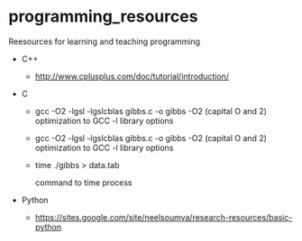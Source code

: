 # programming_resources

Reesources for learning and teaching programming

*   C++

      *  http://www.cplusplus.com/doc/tutorial/introduction/

* C

     * gcc -O2 -lgsl -lgslcblas gibbs.c -o gibbs
      -O2 (capital O and 2) optimization to GCC
      -l library options
      
     * gcc -O2 -lgsl -lgslcblas gibbs.c -o gibbs
      -O2 (capital O and 2) optimization to GCC
      -l library options

     * time ./gibbs > data.tab
      
        command to time process 
        
* Python

     * https://sites.google.com/site/neelsoumya/research-resources/basic-python
